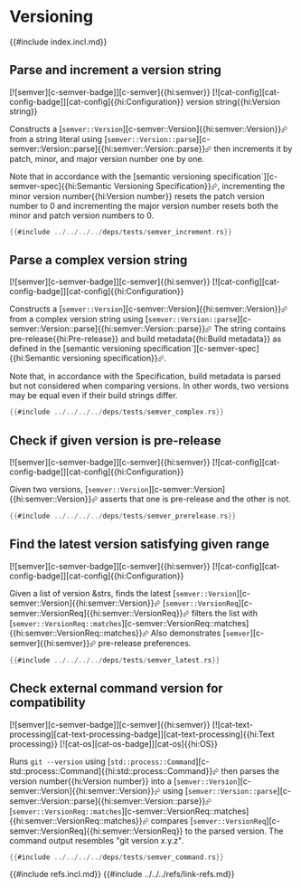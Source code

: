 # Versioning

{{#include index.incl.md}}

## Parse and increment a version string

[![semver][c-semver-badge]][c-semver]{{hi:semver}}  [![cat-config][cat-config-badge]][cat-config]{{hi:Configuration}} version string{{hi:Version string}}

Constructs a [`semver::Version`][c-semver::Version]{{hi:semver::Version}}⮳ from a string literal using [`semver::Version::parse`][c-semver::Version::parse]{{hi:semver::Version::parse}}⮳ then increments it by patch, minor, and major version number one by one.

Note that in accordance with the [semantic versioning specification`][c-semver-spec]{{hi:Semantic Versioning Specification}}⮳, incrementing the minor version number{{hi:Version number}} resets the patch version number to 0 and incrementing the major version number resets both the minor and patch version numbers to 0.

```rust
{{#include ../../../../deps/tests/semver_increment.rs}}
```

## Parse a complex version string

[![semver][c-semver-badge]][c-semver]{{hi:semver}}  [![cat-config][cat-config-badge]][cat-config]{{hi:Configuration}}

Constructs a [`semver::Version`][c-semver::Version]{{hi:semver::Version}}⮳ from a complex version string using [`semver::Version::parse`][c-semver::Version::parse]{{hi:semver::Version::parse}}⮳ The string contains pre-release{{hi:Pre-release}} and build metadata{{hi:Build metadata}} as defined in the [semantic versioning specification`][c-semver-spec]{{hi:Semantic versioning specification}}⮳.

Note that, in accordance with the Specification, build metadata is parsed but not considered when comparing versions. In other words, two versions may be equal even if their build strings differ.

```rust
{{#include ../../../../deps/tests/semver_complex.rs}}
```

## Check if given version is pre-release

[![semver][c-semver-badge]][c-semver]{{hi:semver}}  [![cat-config][cat-config-badge]][cat-config]{{hi:Configuration}}

Given two versions, [`semver::Version`][c-semver::Version]{{hi:semver::Version}}⮳ asserts that one is pre-release and the other is not.

```rust
{{#include ../../../../deps/tests/semver_prerelease.rs}}
```

## Find the latest version satisfying given range

[![semver][c-semver-badge]][c-semver]{{hi:semver}}  [![cat-config][cat-config-badge]][cat-config]{{hi:Configuration}}

Given a list of version &strs, finds the latest [`semver::Version`][c-semver::Version]{{hi:semver::Version}}⮳
[`semver::VersionReq`][c-semver::VersionReq]{{hi:semver::VersionReq}}⮳ filters the list with [`semver::VersionReq::matches`][c-semver::VersionReq::matches]{{hi:semver::VersionReq::matches}}⮳ Also demonstrates [`semver`][c-semver]{{hi:semver}}⮳ pre-release preferences.

```rust
{{#include ../../../../deps/tests/semver_latest.rs}}
```

## Check external command version for compatibility

[![semver][c-semver-badge]][c-semver]{{hi:semver}}  [![cat-text-processing][cat-text-processing-badge]][cat-text-processing]{{hi:Text processing}}  [![cat-os][cat-os-badge]][cat-os]{{hi:OS}}

Runs `git --version` using [`std::process::Command`][c-std::process::Command]{{hi:std::process::Command}}⮳ then parses the version number{{hi:Version number}} into a
[`semver::Version`][c-semver::Version]{{hi:semver::Version}}⮳ using [`semver::Version::parse`][c-semver::Version::parse]{{hi:semver::Version::parse}}⮳  [`semver::VersionReq::matches`][c-semver::VersionReq::matches]{{hi:semver::VersionReq::matches}}⮳ compares
[`semver::VersionReq`][c-semver::VersionReq]{{hi:semver::VersionReq}} to the parsed version. The command output resembles "git version x.y.z".

```rust
{{#include ../../../../deps/tests/semver_command.rs}}
```

{{#include refs.incl.md}}
{{#include ../../../refs/link-refs.md}}

<div class="hidden">
</div>
